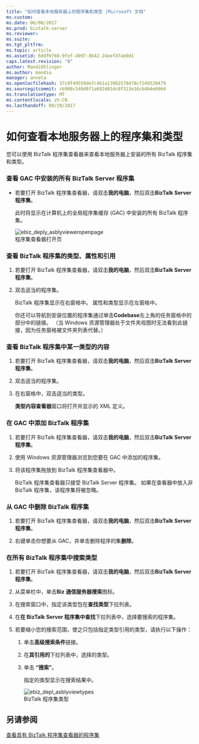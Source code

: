 ```yaml
---
title: "如何查看本地服务器上的程序集和类型 |Microsoft 文档"
ms.custom: 
ms.date: 06/08/2017
ms.prod: biztalk-server
ms.reviewer: 
ms.suite: 
ms.tgt_pltfrm: 
ms.topic: article
ms.assetid: 6ddf6f60-9fef-4997-8b42-24eefd7ab0d1
caps.latest.revision: "8"
author: MandiOhlinger
ms.author: mandia
manager: anneta
ms.openlocfilehash: 37c0f49559de7c4b1a13982578478cf249520479
ms.sourcegitcommit: cb908c540d8f1a692d01dc8f313e16cb4b4e696d
ms.translationtype: MT
ms.contentlocale: zh-CN
ms.lasthandoff: 09/20/2017
---
```

# <a name="how-to-view-assemblies-and-types-on-the-local-server"></a>如何查看本地服务器上的程序集和类型
您可以使用 BizTalk 程序集查看器来查看本地服务器上安装的所有 BizTalk 程序集和类型。  
  
### <a name="to-view-all-biztalk-server-assemblies-installed-in-the-gac"></a>查看 GAC 中安装的所有 BizTalk Server 程序集  
  
-   若要打开 BizTalk 程序集查看器，请双击**我的电脑**，然后双击**BizTalk Server 程序集**。  
  
     此时将显示在计算机上的全局程序集缓存 (GAC) 中安装的所有 BizTalk 程序集。  
  
     ![](../core/media/ebiz-deply-asblyvieweropenpage.gif "ebiz_deply_asblyvieweropenpage")  
程序集查看器打开页  
  
### <a name="to-view-types-attributes-and-references-for-a-biztalk-assembly"></a>查看 BizTalk 程序集的类型、属性和引用  
  
1.  若要打开 BizTalk 程序集查看器，请双击**我的电脑**，然后双击**BizTalk Server 程序集**。  
  
2.  双击适当的程序集。  
  
     BizTalk 程序集显示在右窗格中。 属性和类型显示在左窗格中。  
  
     你还可以导航到安装位置的程序集通过单击**Codebase**左上角的任务窗格中的部分中的链接。 （当 Windows 资源管理器处于文件夹视图时无法看到此链接，因为任务窗格被文件夹列表代替。）  
  
### <a name="to-view-the-contents-of-a-type-in-a-biztalk-assembly"></a>查看 BizTalk 程序集中某一类型的内容  
  
1.  若要打开 BizTalk 程序集查看器，请双击**我的电脑**，然后双击**BizTalk Server 程序集**。  
  
2.  双击适当的程序集。  
  
3.  在右窗格中，双击适当的类型。  
  
     **类型内容查看器**窗口将打开并显示的 XML 定义。  
  
### <a name="to-add-a-biztalk-assembly-in-the-gac"></a>在 GAC 中添加 BizTalk 程序集  
  
1.  若要打开 BizTalk 程序集查看器，请双击**我的电脑**，然后双击**BizTalk Server 程序集**。  
  
2.  使用 Windows 资源管理器浏览到您要在 GAC 中添加的程序集。  
  
3.  将该程序集拖放到 BizTalk 程序集查看器中。  
  
     BizTalk 程序集查看器只接受 BizTalk Server 程序集。 如果在查看器中放入非 BizTalk 程序集，该程序集将被忽略。  
  
### <a name="to-remove-a-biztalk-assembly-from-the-gac"></a>从 GAC 中删除 BizTalk 程序集  
  
1.  若要打开 BizTalk 程序集查看器，请双击**我的电脑**，然后双击**BizTalk Server 程序集**。  
  
2.  右键单击你想要从 GAC，并单击删除程序的集**删除**。  
  
### <a name="to-search-for-a-type-in-all-biztalk-assemblies"></a>在所有 BizTalk 程序集中搜索类型  
  
1.  若要打开 BizTalk 程序集查看器，请双击**我的电脑**，然后双击**BizTalk Server 程序集**。  
  
2.  从菜单栏中，单击**Biz 通信服务器搜索**图标。  
  
3.  在搜索窗口中，指定该类型包在**查找类型**下拉列表。  
  
4.  在**在 BizTalk Server 程序集中查找**下拉列表中，选择要搜索的程序集。  
  
5.  若要缩小您的搜索范围，使之只包括指定类型引用的类型，请执行以下操作：  
  
    1.  单击**高级搜索条件**链接。  
  
    2.  在**其引用的**下拉列表中，选择的类型。  
  
    3.  单击 **“搜索”**。  
  
         指定的类型显示在搜索结果中。  
  
         ![](../core/media/ebiz-depl-asblyviewtypes.gif "ebiz_depl_asblyviewtypes")  
BizTalk 程序集类型  
  
## <a name="see-also"></a>另请参阅  
 [查看具有 BizTalk 程序集查看器的程序集](../core/viewing-assemblies-with-the-biztalk-assembly-viewer.md)